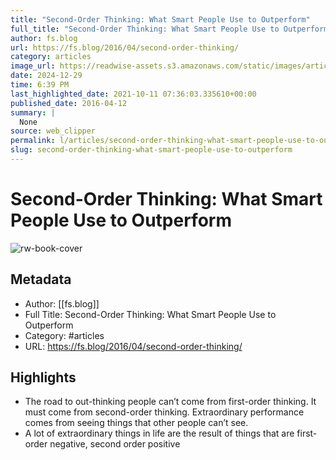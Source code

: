 ```yaml
---
title: "Second-Order Thinking: What Smart People Use to Outperform"
full_title: "Second-Order Thinking: What Smart People Use to Outperform"
author: fs.blog
url: https://fs.blog/2016/04/second-order-thinking/
category: articles
image_url: https://readwise-assets.s3.amazonaws.com/static/images/article3.5c705a01b476.png
date: 2024-12-29
time: 6:39 PM
last_highlighted_date: 2021-10-11 07:36:03.335610+00:00
published_date: 2016-04-12
summary: |
  None
source: web_clipper
permalink: l/articles/second-order-thinking-what-smart-people-use-to-outperform
slug: second-order-thinking-what-smart-people-use-to-outperform
---
```

# Second-Order Thinking: What Smart People Use to Outperform

![rw-book-cover](https://readwise-assets.s3.amazonaws.com/static/images/article3.5c705a01b476.png)

## Metadata
- Author: [[fs.blog]]
- Full Title: Second-Order Thinking: What Smart People Use to Outperform
- Category: #articles
- URL: https://fs.blog/2016/04/second-order-thinking/

## Highlights
- The road to out-thinking people can’t come from first-order thinking. It must come from second-order thinking. Extraordinary performance comes from seeing things that other people can’t see.
- A lot of extraordinary things in life are the result of things that are first-order negative, second order positive


